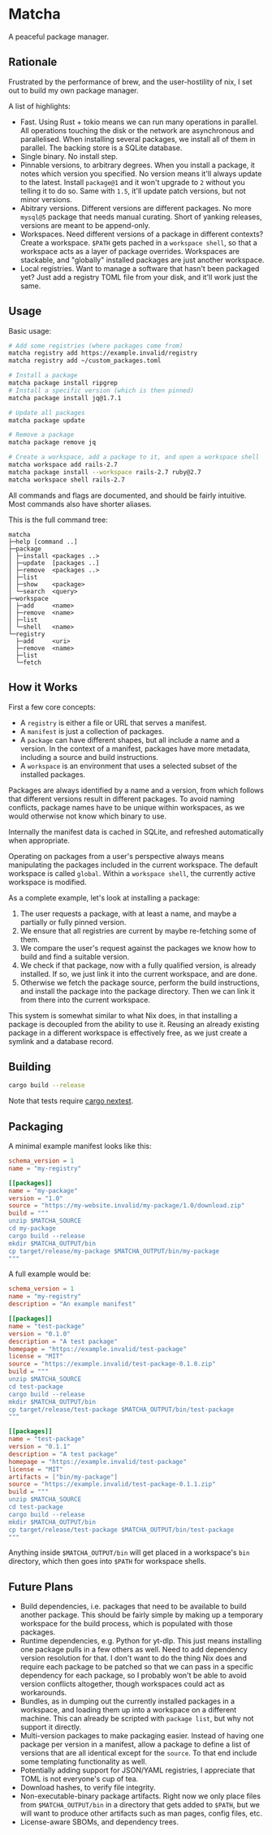 # Matcha

A peaceful package manager.

## Rationale

Frustrated by the performance of brew, and the user-hostility of nix, I set out
to build my own package manager.

A list of highlights:

- Fast. Using Rust + tokio means we can run many operations in parallel. All
  operations touching the disk or the network are asynchronous and parallelised.
  When installing several packages, we install all of them in parallel. The
  backing store is a SQLite database.
- Single binary. No install step.
- Pinnable versions, to arbitrary degrees. When you install a package, it notes
  which version you specified. No version means it'll always update to the
  latest. Install `package@1` and it won't upgrade to `2` without you telling it
  to do so. Same with `1.5`, it'll update patch versions, but not minor versions.
- Abitrary versions. Different versions are different packages. No more
  `mysql@5` package that needs manual curating. Short of yanking releases,
  versions are meant to be append-only.
- Workspaces. Need different versions of a package in different contexts? Create
  a workspace. `$PATH` gets pached in a `workspace shell`, so that a workspace
  acts as a layer of package overrides. Workspaces are stackable, and "globally"
  installed packages are just another workspace.
- Local registries. Want to manage a software that hasn't been packaged yet?
  Just add a registry TOML file from your disk, and it'll work just the same.

## Usage

Basic usage:

```sh
# Add some registries (where packages come from)
matcha registry add https://example.invalid/registry
matcha registry add ~/custom_packages.toml

# Install a package
matcha package install ripgrep
# Install a specific version (which is then pinned)
matcha package install jq@1.7.1

# Update all packages
matcha package update

# Remove a package
matcha package remove jq

# Create a workspace, add a package to it, and open a workspace shell
matcha workspace add rails-2.7
matcha package install --workspace rails-2.7 ruby@2.7
matcha workspace shell rails-2.7
```

All commands and flags are documented, and should be fairly intuitive. Most
commands also have shorter aliases.

This is the full command tree:

```
matcha
├─help [command ..]
├─package
│ ├─install <packages ..>
│ ├─update  [packages ..]
│ ├─remove  <packages ..>
│ ├─list
│ ├─show    <package>
│ └─search  <query>
├─workspace
│ ├─add     <name>
│ ├─remove  <name>
│ ├─list
│ └─shell   <name>
└─registry
  ├─add     <uri>
  ├─remove  <name>
  ├─list
  └─fetch
```

## How it Works

First a few core concepts:
- A `registry` is either a file or URL that serves a manifest.
- A `manifest` is just a collection of packages.
- A `package` can have different shapes, but all include a name and a version.
  In the context of a manifest, packages have more metadata, including a source
  and build instructions.
- A `workspace` is an environment that uses a selected subset of the installed
  packages.

Packages are always identified by a name and a version, from which follows that
different versions result in different packages. To avoid naming conflicts,
package names have to be unique within workspaces, as we would otherwise not
know which binary to use.

Internally the manifest data is cached in SQLite, and refreshed automatically
when appropriate.

Operating on packages from a user's perspective always means manipulating the
packages included in the current workspace. The default workspace is called
`global`. Within a `workspace shell`, the currently active workspace is
modified.

As a complete example, let's look at installing a package:

1. The user requests a package, with at least a name, and maybe a partially or
   fully pinned version.
1. We ensure that all registries are current by maybe re-fetching some of them.
1. We compare the user's request against the packages we know how to build and
   find a suitable version.
1. We check if that package, now with a fully qualified version, is already
   installed. If so, we just link it into the current workspace, and are done.
1. Otherwise we fetch the package source, perform the build instructions, and
   install the package into the package directory. Then we can link it from
   there into the current workspace.

This system is somewhat similar to what Nix does, in that installing a package
is decoupled from the ability to use it. Reusing an already existing package in
a different workspace is effectively free, as we just create a symlink and a
database record.

## Building

```sh
cargo build --release
```

Note that tests require [cargo nextest](https://nexte.st/).

## Packaging

A minimal example manifest looks like this:

```toml
schema_version = 1
name = "my-registry"

[[packages]]
name = "my-package"
version = "1.0"
source = "https://my-website.invalid/my-package/1.0/download.zip"
build = """
unzip $MATCHA_SOURCE
cd my-package
cargo build --release
mkdir $MATCHA_OUTPUT/bin
cp target/release/my-package $MATCHA_OUTPUT/bin/my-package
"""
```

A full example would be:

```toml
schema_version = 1
name = "my-registry"
description = "An example manifest"

[[packages]]
name = "test-package"
version = "0.1.0"
description = "A test package"
homepage = "https://example.invalid/test-package"
license = "MIT"
source = "https://example.invalid/test-package-0.1.0.zip"
build = """
unzip $MATCHA_SOURCE
cd test-package
cargo build --release
mkdir $MATCHA_OUTPUT/bin
cp target/release/test-package $MATCHA_OUTPUT/bin/test-package
"""

[[packages]]
name = "test-package"
version = "0.1.1"
description = "A test package"
homepage = "https://example.invalid/test-package"
license = "MIT"
artifacts = ["bin/my-package"]
source = "https://example.invalid/test-package-0.1.1.zip"
build = """
unzip $MATCHA_SOURCE
cd test-package
cargo build --release
mkdir $MATCHA_OUTPUT/bin
cp target/release/test-package $MATCHA_OUTPUT/bin/test-package
"""
```

Anything inside `$MATCHA_OUTPUT/bin` will get placed in a workspace's `bin`
directory, which then goes into `$PATH` for workspace shells.

## Future Plans

- Build dependencies, i.e. packages that need to be available to build another
  package. This should be fairly simple by making up a temporary workspace for
  the build process, which is populated with those packages.
- Runtime dependencies, e.g. Python for yt-dlp. This just means installing one
  package pulls in a few others as well. Need to add dependency version
  resolution for that. I don't want to do the thing Nix does and require each
  package to be patched so that we can pass in a specific dependency for each
  package, so I probably won't be able to avoid version conflicts altogether,
  though workspaces could act as workarounds.
- Bundles, as in dumping out the currently installed packages in a workspace,
  and loading them up into a workspace on a different machine. This can already
  be scripted with `package list`, but why not support it directly.
- Multi-version packages to make packaging easier. Instead of having one package
  per version in a manifest, allow a package to define a list of versions that
  are all identical except for the `source`. To that end include some templating
  functionality as well.
- Potentially adding support for JSON/YAML registries, I appreciate that TOML is
  not everyone's cup of tea.
- Download hashes, to verify file integrity.
- Non-executable-binary package artifacts. Right now we only place files from
  `$MATCHA_OUTPUT/bin` in a directory that gets added to `$PATH`, but we will
  want to produce other artifacts such as man pages, config files, etc.
- License-aware SBOMs, and dependency trees.
